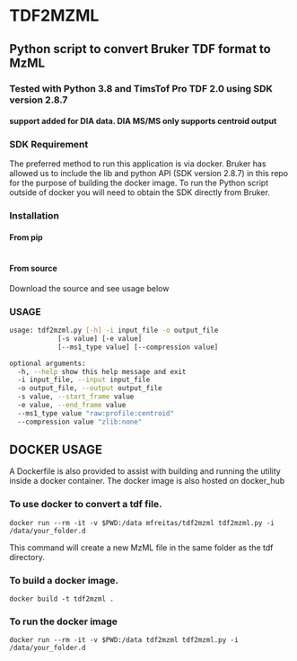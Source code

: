 # TDF2MZML
## Python script to convert Bruker TDF format to MzML

### Tested with Python 3.8 and TimsTof Pro TDF 2.0 using SDK version 2.8.7
#### support added for DIA data. DIA MS/MS only supports centroid output

### SDK Requirement
The preferred method to run this application is via docker. Bruker has allowed us to include the lib and python API (SDK version 2.8.7) in this repo for the purpose of building the docker image. To run the Python script outside of docker you will need to obtain the SDK directly from Bruker.

### Installation

#### From pip
```pip install git+https://github.com/mafreitas/tdf2mzml
```

#### From source
Download the source and see usage below

### USAGE
```bash
usage: tdf2mzml.py [-h] -i input_file -o output_file 
            [-s value] [-e value]
            [--ms1_type value] [--compression value]

optional arguments:
  -h, --help show this help message and exit
  -i input_file, --input input_file
  -o output_file, --output output_file
  -s value, --start_frame value
  -e value, --end_frame value
  --ms1_type value "raw:profile:centroid"
  --compression value "zlib:none"
```

## DOCKER USAGE
A Dockerfile is also provided to assist with building and running the utility inside a docker container.  The docker image is also hosted on docker_hub

### To use docker to convert a tdf file. 

```
docker run --rm -it -v $PWD:/data mfreitas/tdf2mzml tdf2mzml.py -i /data/your_folder.d 
```
This command will create a new MzML file in the same folder as the tdf directory.

### To build a docker image. 
```
docker build -t tdf2mzml .
```

### To run the docker image

```
docker run --rm -it -v $PWD:/data tdf2mzml tdf2mzml.py -i /data/your_folder.d 
```

